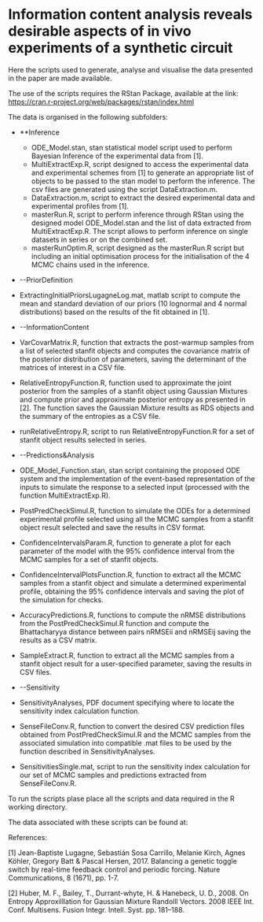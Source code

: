# Information content analysis reveals desirable aspects of in vivo experiments of a synthetic circuit

Here the scripts used to generate, analyse and visualise the data presented in the paper are made available. 

The use of the scripts requires the RStan Package, available at the link: 
https://cran.r-project.org/web/packages/rstan/index.html 

The data is organised in the following subfolders:

-	**Inference
    -	ODE_Model.stan, stan statistical model script used to perform Bayesian Inference of the experimental data from [1]. 
    - MultiExtractExp.R, script designed to access the experimental data and experimental schemes from [1] to generate an appropriate list  of objects to be passed to the stan model to perform the inference. The csv files are generated using the script DataExtraction.m.
    -	DataExtraction.m, script to extract the desired experimental data and experimental profiles from [1]. 
    -	masterRun.R, script to perform inference through RStan using the designed model ODE_Model.stan and the list of data extracted from MultiExtractExp.R. The script allows to perform inference on single datasets in series or on the combined set. 
    -	masterRunOptim.R, script designed as the masterRun.R script but including an initial optimisation process for the initialisation of the 4 MCMC chains used in the inference. 
  
-	--PriorDefinition
  - ExtractingInitialPriorsLugagneLog.mat, matlab script to compute the mean and standard deviation of our priors (10 lognormal and 4 normal distributions) based on the results of the fit obtained in [1].
  
-	--InformationContent
  -	VarCovarMatrix.R, function that extracts the post-warmup samples from a list of selected stanfit objects and computes the covariance matrix of the posterior distribution of parameters, saving the determinant of the matrices of interest in a CSV file. 
  -	RelativeEntropyFunction.R, function used to approximate the joint posterior from the samples of a stanfit object using Gaussian Mixtures and compute prior and approximate posterior entropy as presented in [2]. The function saves the Gaussian Mixture results as RDS objects and the summary of the entropies as a CSV file. 
  -	runRelativeEntropy.R, script to run RelativeEntropyFunction.R for a set of stanfit object results selected in series.
  
-	--Predictions&Analysis
  -	ODE_Model_Function.stan, stan script containing the proposed ODE system and the implementation of the event-based representation of the inputs to simulate the response to a selected input (processed with the function MultiExtractExp.R).
  -	PostPredCheckSimul.R, function to simulate the ODEs for a determined experimental profile selected using all the MCMC samples from a stanfit object result selected and save the results in CSV format. 
  -	ConfidenceIntervalsParam.R, function to generate a plot for each parameter of the model with the 95% confidence interval from the MCMC samples for a set of stanfit objects.
  -	ConfidenceIntervalPlotsFunction.R, function to extract all the MCMC samples from a stanfit object and simulate a determined experimental profile, obtaining the 95% confidence intervals and saving the plot of the simulation for checks. 
  -	AccuracyPredictions.R, functions to compute the nRMSE distributions from the PostPredCheckSimul.R function and compute the Bhattacharyya distance between pairs nRMSEii and nRMSEij saving the results as a CSV matrix. 
  -	SampleExtract.R, function to extract all the MCMC samples from a stanfit object result for a user-specified parameter, saving the results in CSV files. 
  
-	--Sensitivity
  -	SensitivityAnalyses, PDF document specifying where to locate the sensitivity index calculation function. 
  -	SenseFileConv.R, function to convert the desired CSV prediction files obtained from PostPredCheckSimul.R and the MCMC samples from the associated simulation into compatible .mat files to be used by the function described in SensitivityAnalyses.
  -	SensitivitiesSingle.mat, script to run the sensitivity index calculation for our set of MCMC samples and predictions extracted from SenseFileConv.R. 

To run the scripts plase place all the scripts and data required in the R working directory. 

The data associated with these scripts can be found at:

References:

[1] Jean-Baptiste Lugagne, Sebastián Sosa Carrillo, Melanie Kirch, Agnes Köhler, Gregory Batt & Pascal Hersen, 2017. Balancing a genetic toggle switch by real-time feedback control and periodic forcing. Nature Communications, 8 (1671), pp. 1-7.

[2] Huber, M. F., Bailey, T., Durrant-whyte, H. & Hanebeck, U. D., 2008. On Entropy Approxilllation for Gaussian Mixture Randolll Vectors. 2008 IEEE Int. Conf. Multisens. Fusion Integr. Intell. Syst. pp. 181–188.
